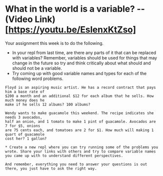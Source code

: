 # What in the world is a variable? -- (Video Link)[https://youtu.be/EslenxKtZso]

Your assignment this week is to do the following.
* In your repl from last time, are there any parts of it that can be replaced with variables? Remember, variables should be used for things that may change in the future so try and think critically about what should and should not be a variable.
* Try coming up with good variable names and types for each of the following word problems.
```
Floyd is an aspiring music artist. He has a record contract that pays him a base rate of 
$200 a month and an additional $12 for each album that he sells. How much money does he 
make if he sells 12 albums? 100 albums?
```
```
Wendy wants to make guacamole this weekend. The recipe indicates she needs 3 avocados, 
half an onion, and 1 tomato to make 1 pint of guacamole. Avocados are 7 for $5, onions 
are 75 cents each, and tomatoes are 2 for $1. How much will making 1 quart of guacamole 
cost her? 1 gallon?

* Create a new repl where you can try running some of the problems you wrote. Share your links with others and try to compare variable names you came up with to understand different perspectives.

And remember, everything you need to answer your questions is out there, you just have to ask the right way.
